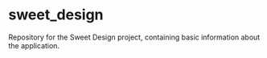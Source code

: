 # sweet_design
Repository for the Sweet Design project, containing basic information about the application.
